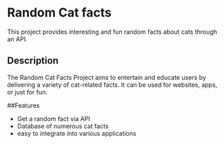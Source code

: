 # Random Cat facts 

This project provides
interesting and fun random facts
about cats through an API.

## Description 

The Random Cat Facts Project aims to entertain and educate users 
by delivering a variety of cat-related facts. It can be used for websites, apps, or just for fun.

##Features
- Get a random fact via API
- Database of numerous cat facts
- easy to integrate into various applications

